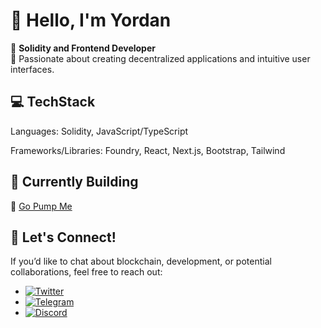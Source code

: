 # 👋 Hello, I'm Yordan

🌟 **Solidity and Frontend Developer**  
🚀 Passionate about creating decentralized applications and intuitive user interfaces.  

## 💻 TechStack
Languages: Solidity, JavaScript/TypeScript

Frameworks/Libraries: Foundry, React, Next.js, Bootstrap, Tailwind

## 🌱 Currently Building  
🔗 [Go Pump Me](https://x.com/go_pump_me)

## 💬 Let's Connect!  
If you’d like to chat about blockchain, development, or potential collaborations, feel free to reach out:  

-  [![Twitter](https://img.shields.io/badge/Twitter-1DA1F2?style=flat&logo=twitter&logoColor=white)](https://x.com/YordanVuchev)
-  [![Telegram](https://img.shields.io/badge/Telegram-0088CC?style=flat&logo=telegram&logoColor=white)](https://t.me/yvuchev)
-  [![Discord](https://img.shields.io/badge/Discord-5865F2?style=flat&logo=discord&logoColor=white)](https://discord.com/users/290563739621523466)
